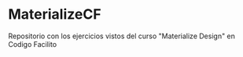 # MaterializeCF
Repositorio con los ejercicios vistos del curso "Materialize Design" en Codigo Facilito
